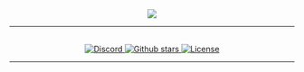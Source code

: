 <div align = "center">
    <img src = "https://raw.githack.com/officialpiyush/buku/main/.github/static/buku-header.png">
    <hr>
    <br>
<a href="https://discord.gg/hWbb4Ee">
<img src="https://img.shields.io/discord/543812119397924886?color=7289DA&label=Chat&logo=discord&style=for-the-badge" alt="Discord">
</a>

<a href="https://github.com/officialpiyush/buku">
<img src="https://img.shields.io/github/stars/officialpiyush/buku?color=333&logo=github&style=for-the-badge" alt="Github stars">
</a>
<a href="https://github.com/officialpiyush/buku/blob/master/LICENSE">
<img src="https://img.shields.io/github/license/officialpiyush/buku?color=6e5494&logo=github&style=for-the-badge" alt="License">
</a>
<hr>
</div>